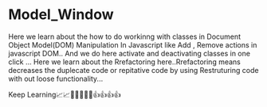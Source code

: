 # Model_Window

Here we learn about the how to do workinng with classes in Document Object Model(DOM) Manipulation In Javascript like Add , Remove actions in 
javascript DOM.. And we do here activate and deactivating classes in one click ... Here we learn about the Rrefactoring here..Rrefactoring 
means decreases the duplecate code or repitative code by using Restruturing code with out loose functionality...


Keep Learning📈📈🎉🎉🎉🎉🎉👍👍👍👍
